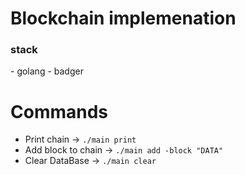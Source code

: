 # Blockchain implemenation
<h3>stack</h3>
 - golang
 - badger

# Commands
- Print chain -> `./main print`
- Add block to chain -> `./main add -block "DATA"`
- Clear DataBase ->  `./main clear`

